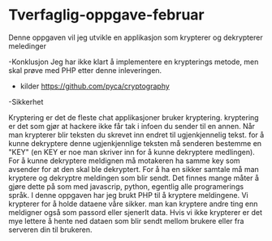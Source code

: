 # Tverfaglig-oppgave-februar

Denne oppgaven vil jeg utvikle en applikasjon som krypterer og dekrypterer meledinger

-Konklusjon
Jeg har ikke klart å implementere en krypterings metode, men skal prøve med PHP etter denne inleveringen.




- kilder
https://github.com/pyca/cryptography

-Sikkerhet

Kryptering er det de fleste chat applikasjoner bruker kryptering. kryptering er det som gjør at hackere ikke får tak i infoen du sender til en annen. Når man krypterer blir teksten du skrevet inn endret til ugjenkjennelig tekst. for å kunne dekryptere denne ugjenkjennlige teksten må senderen bestemme en "KEY" (en KEY er noe man skriver inn for å kunne dekryptere medlingen). For å kunne dekryptere meldignen må motakeren ha samme key som avsender for at den skal ble dekryptert. For å ha en sikker samtale må man kryptere og dekryptre meldingen som blir sendt. Det finnes mange måter å gjøre dette på som med javascrip, python, egentlig alle programerings språk. I denne oppgaven har jeg brukt PHP til å kryptere meldingene. Vi krypterer for å holde dataene våre sikker. man kan kryptere andre ting enn meldigner også som passord eller sjenerlt data. Hvis vi ikke krypterer er det mye lettere å hente ned dataen som blir sendt mellom brukere eller fra serveren din til brukeren.